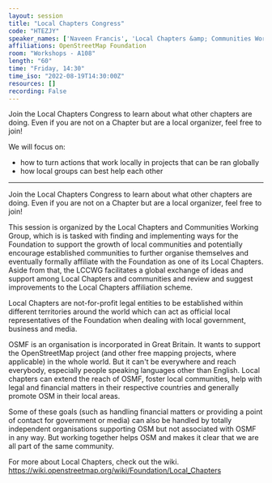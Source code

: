 ```yaml
---
layout: session
title: "Local Chapters Congress"
code: "HTEZJY"
speaker_names: ['Naveen Francis', 'Local Chapters &amp; Communities Working Group', 'Maggie Cawley']
affiliations: OpenStreetMap Foundation
room: "Workshops - A108"
length: "60"
time: "Friday, 14:30"
time_iso: "2022-08-19T14:30:00Z"
resources: []
recording: False
---
```


Join the Local Chapters Congress to learn about what other chapters are doing. Even if you are not on a Chapter but are a local organizer, feel free to join!

We will focus on:
- how to turn actions that work locally in projects that can be ran globally
- how local groups can best help each other

<hr>

Join the Local Chapters Congress to learn about what other chapters are doing. Even if you are not on a Chapter but are a local organizer, feel free to join!

This session is organized by the Local Chapters and Communities Working Group, which is is tasked with finding and implementing ways for the Foundation to support the growth of local communities and potentially encourage established communities to further organise themselves and eventually formally affiliate with the Foundation as one of its Local Chapters. Aside from that, the LCCWG facilitates a global exchange of ideas and support among Local Chapters and communities and review and suggest improvements to the Local Chapters affiliation scheme. 

Local Chapters are not-for-profit legal entities to be established within different territories around the world which can act as official local representatives of the Foundation when dealing with local government, business and media.

OSMF is an organisation is incorporated in Great Britain. It wants to support the OpenStreetMap project (and other free mapping projects, where applicable) in the whole world. But it can't be everywhere and reach everybody, especially people speaking languages other than English. Local chapters can extend the reach of OSMF, foster local communities, help with legal and financial matters in their respective countries and generally promote OSM in their local areas.

Some of these goals (such as handling financial matters or providing a point of contact for government or media) can also be handled by totally independent organisations supporting OSM but not associated with OSMF in any way. But working together helps OSM and makes it clear that we are all part of the same community.

For more about Local Chapters, check out the wiki. https://wiki.openstreetmap.org/wiki/Foundation/Local_Chapters

